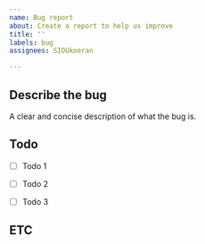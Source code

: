 ```yaml
---
name: Bug report
about: Create a report to help us improve
title: ''
labels: bug
assignees: SIOUkoeran

---
```


## Describe the bug
A clear and concise description of what the bug is.

## Todo
- [ ] Todo 1
- [ ] Todo 2
- [ ] Todo 3


## ETC

